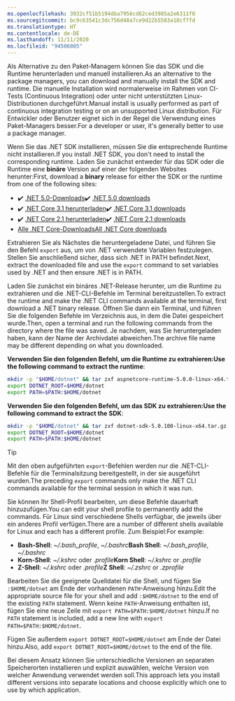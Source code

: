 ```yaml
---
ms.openlocfilehash: 3932cf51b5194dba7956cd62ced3985a2e6311f0
ms.sourcegitcommit: bc9c63541c3dc756d48a7ce9d22b5583a18cf7fd
ms.translationtype: HT
ms.contentlocale: de-DE
ms.lasthandoff: 11/11/2020
ms.locfileid: "94506805"
---
```


<!-- Note, this content is copied in ../macos.md. Any fixes should be applied there too, though content may be different -->

<span data-ttu-id="786d4-101">Als Alternative zu den Paket-Managern können Sie das SDK und die Runtime herunterladen und manuell installieren.</span><span class="sxs-lookup"><span data-stu-id="786d4-101">As an alternative to the package managers, you can download and manually install the SDK and runtime.</span></span> <span data-ttu-id="786d4-102">Die manuelle Installation wird normalerweise im Rahmen von CI-Tests (Continuous Integration) oder unter nicht unterstützten Linux-Distributionen durchgeführt.</span><span class="sxs-lookup"><span data-stu-id="786d4-102">Manual install is usually performed as part of continuous integration testing or on an unsupported Linux distribution.</span></span> <span data-ttu-id="786d4-103">Für Entwickler oder Benutzer eignet sich in der Regel die Verwendung eines Paket-Managers besser.</span><span class="sxs-lookup"><span data-stu-id="786d4-103">For a developer or user, it's generally better to use a package manager.</span></span>

<span data-ttu-id="786d4-104">Wenn Sie das .NET SDK installieren, müssen Sie die entsprechende Runtime nicht installieren.</span><span class="sxs-lookup"><span data-stu-id="786d4-104">If you install .NET SDK, you don't need to install the corresponding runtime.</span></span> <span data-ttu-id="786d4-105">Laden Sie zunächst entweder für das SDK oder die Runtime eine **binäre** Version auf einer der folgenden Websites herunter:</span><span class="sxs-lookup"><span data-stu-id="786d4-105">First, download a **binary** release for either the SDK or the runtime from one of the following sites:</span></span>

- <span data-ttu-id="786d4-106">✔️ [.NET 5.0-Downloads](https://dotnet.microsoft.com/download/dotnet/5.0)</span><span class="sxs-lookup"><span data-stu-id="786d4-106">✔️ [.NET 5.0 downloads](https://dotnet.microsoft.com/download/dotnet/5.0)</span></span>
- <span data-ttu-id="786d4-107">✔️ [.NET Core 3.1 herunterladen](https://dotnet.microsoft.com/download/dotnet-core/3.1)</span><span class="sxs-lookup"><span data-stu-id="786d4-107">✔️ [.NET Core 3.1 downloads](https://dotnet.microsoft.com/download/dotnet-core/3.1)</span></span>
- <span data-ttu-id="786d4-108">✔️ [.NET Core 2.1 herunterladen](https://dotnet.microsoft.com/download/dotnet-core/2.1)</span><span class="sxs-lookup"><span data-stu-id="786d4-108">✔️ [.NET Core 2.1 downloads](https://dotnet.microsoft.com/download/dotnet-core/2.1)</span></span>
- [<span data-ttu-id="786d4-109">Alle .NET Core-Downloads</span><span class="sxs-lookup"><span data-stu-id="786d4-109">All .NET Core downloads</span></span>](https://dotnet.microsoft.com/download/dotnet-core)

<span data-ttu-id="786d4-110">Extrahieren Sie als Nächstes die heruntergeladene Datei, und führen Sie den Befehl `export` aus, um von .NET verwendete Variablen festzulegen. Stellen Sie anschließend sicher, dass sich .NET in PATH befindet.</span><span class="sxs-lookup"><span data-stu-id="786d4-110">Next, extract the downloaded file and use the `export` command to set variables used by .NET and then ensure .NET is in PATH.</span></span>

<span data-ttu-id="786d4-111">Laden Sie zunächst ein binäres .NET-Release herunter, um die Runtime zu extrahieren und die .NET-CLI-Befehle im Terminal bereitzustellen.</span><span class="sxs-lookup"><span data-stu-id="786d4-111">To extract the runtime and make the .NET CLI commands available at the terminal, first download a .NET binary release.</span></span> <span data-ttu-id="786d4-112">Öffnen Sie dann ein Terminal, und führen Sie die folgenden Befehle im Verzeichnis aus, in dem die Datei gespeichert wurde.</span><span class="sxs-lookup"><span data-stu-id="786d4-112">Then, open a terminal and run the following commands from the directory where the file was saved.</span></span> <span data-ttu-id="786d4-113">Je nachdem, was Sie heruntergeladen haben, kann der Name der Archivdatei abweichen.</span><span class="sxs-lookup"><span data-stu-id="786d4-113">The archive file name may be different depending on what you downloaded.</span></span>

<span data-ttu-id="786d4-114">**Verwenden Sie den folgenden Befehl, um die Runtime zu extrahieren:**</span><span class="sxs-lookup"><span data-stu-id="786d4-114">**Use the following command to extract the runtime**:</span></span>

```bash
mkdir -p "$HOME/dotnet" && tar zxf aspnetcore-runtime-5.0.0-linux-x64.tar.gz -C "$HOME/dotnet"
export DOTNET_ROOT=$HOME/dotnet
export PATH=$PATH:$HOME/dotnet
```

<span data-ttu-id="786d4-115">**Verwenden Sie den folgenden Befehl, um das SDK zu extrahieren:**</span><span class="sxs-lookup"><span data-stu-id="786d4-115">**Use the following command to extract the SDK**:</span></span>

```bash
mkdir -p "$HOME/dotnet" && tar zxf dotnet-sdk-5.0.100-linux-x64.tar.gz -C "$HOME/dotnet"
export DOTNET_ROOT=$HOME/dotnet
export PATH=$PATH:$HOME/dotnet
```

> [!TIP]
> <span data-ttu-id="786d4-116">Mit den oben aufgeführten `export`-Befehlen werden nur die .NET-CLI-Befehle für die Terminalsitzung bereitgestellt, in der sie ausgeführt wurden.</span><span class="sxs-lookup"><span data-stu-id="786d4-116">The preceding `export` commands only make the .NET CLI commands available for the terminal session in which it was run.</span></span>
>
> <span data-ttu-id="786d4-117">Sie können Ihr Shell-Profil bearbeiten, um diese Befehle dauerhaft hinzuzufügen.</span><span class="sxs-lookup"><span data-stu-id="786d4-117">You can edit your shell profile to permanently add the commands.</span></span> <span data-ttu-id="786d4-118">Für Linux sind verschiedene Shells verfügbar, die jeweils über ein anderes Profil verfügen.</span><span class="sxs-lookup"><span data-stu-id="786d4-118">There are a number of different shells available for Linux and each has a different profile.</span></span> <span data-ttu-id="786d4-119">Zum Beispiel:</span><span class="sxs-lookup"><span data-stu-id="786d4-119">For example:</span></span>
>
> - <span data-ttu-id="786d4-120">**Bash-Shell**: *~/.bash_profile*, *~/.bashrc*</span><span class="sxs-lookup"><span data-stu-id="786d4-120">**Bash Shell**: *~/.bash_profile*, *~/.bashrc*</span></span>
> - <span data-ttu-id="786d4-121">**Korn-Shell**: *~/.kshrc* oder *.profile*</span><span class="sxs-lookup"><span data-stu-id="786d4-121">**Korn Shell**: *~/.kshrc* or *.profile*</span></span>
> - <span data-ttu-id="786d4-122">**Z-Shell**: *~/.kshrc* oder *.profile*</span><span class="sxs-lookup"><span data-stu-id="786d4-122">**Z Shell**: *~/.zshrc* or *.zprofile*</span></span>
>
> <span data-ttu-id="786d4-123">Bearbeiten Sie die geeignete Quelldatei für die Shell, und fügen Sie `:$HOME/dotnet` am Ende der vorhandenen `PATH`-Anweisung hinzu.</span><span class="sxs-lookup"><span data-stu-id="786d4-123">Edit the appropriate source file for your shell and add `:$HOME/dotnet` to the end of the existing `PATH` statement.</span></span> <span data-ttu-id="786d4-124">Wenn keine `PATH`-Anweisung enthalten ist, fügen Sie eine neue Zeile mit `export PATH=$PATH:$HOME/dotnet` hinzu.</span><span class="sxs-lookup"><span data-stu-id="786d4-124">If no `PATH` statement is included, add a new line with `export PATH=$PATH:$HOME/dotnet`.</span></span>
>
> <span data-ttu-id="786d4-125">Fügen Sie außerdem `export DOTNET_ROOT=$HOME/dotnet` am Ende der Datei hinzu.</span><span class="sxs-lookup"><span data-stu-id="786d4-125">Also, add `export DOTNET_ROOT=$HOME/dotnet` to the end of the file.</span></span>

<span data-ttu-id="786d4-126">Bei diesem Ansatz können Sie unterschiedliche Versionen an separaten Speicherorten installieren und explizit auswählen, welche Version von welcher Anwendung verwendet werden soll.</span><span class="sxs-lookup"><span data-stu-id="786d4-126">This approach lets you install different versions into separate locations and choose explicitly which one to use by which application.</span></span>
